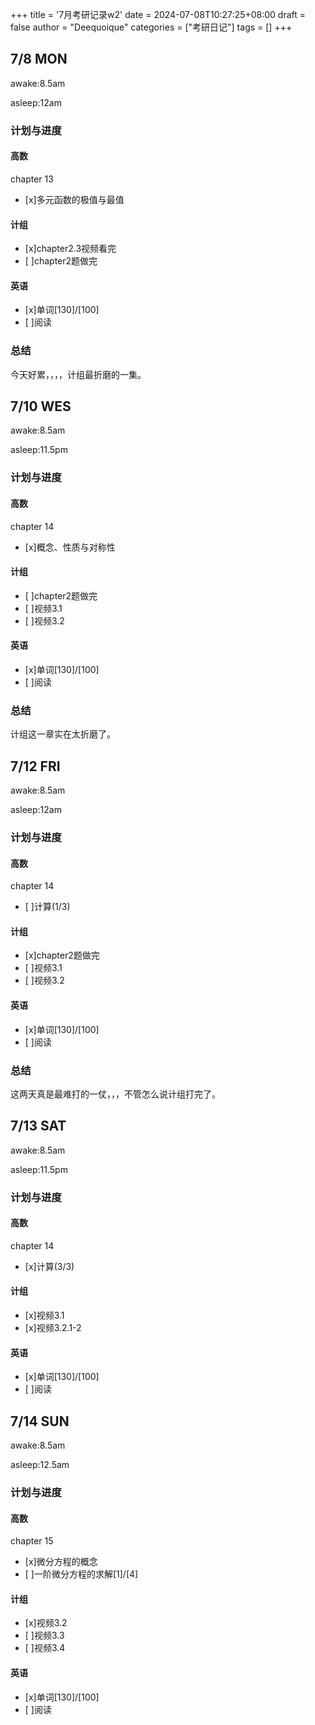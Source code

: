 +++
title = '7月考研记录w2'
date = 2024-07-08T10:27:25+08:00
draft = false
author = "Deequoique"
categories = ["考研日记"]
tags = []
+++
## 7/8 MON
awake:8.5am

asleep:12am
### 计划与进度
#### 高数
chapter 13
- [x]多元函数的极值与最值
#### 计组
- [x]chapter2.3视频看完
- [ ]chapter2题做完
#### 英语
- [x]单词[130]/[100] 
- [ ]阅读

### 总结
今天好累，，，，计组最折磨的一集。

## 7/10 WES
awake:8.5am

asleep:11.5pm
### 计划与进度
#### 高数
chapter 14
- [x]概念、性质与对称性
#### 计组
- [ ]chapter2题做完
- [ ]视频3.1
- [ ]视频3.2

#### 英语
- [x]单词[130]/[100] 
- [ ]阅读

### 总结
计组这一章实在太折磨了。

## 7/12 FRI
awake:8.5am

asleep:12am
### 计划与进度
#### 高数
chapter 14
- [ ]计算(1/3)
#### 计组
- [x]chapter2题做完
- [ ]视频3.1
- [ ]视频3.2

#### 英语
- [x]单词[130]/[100] 
- [ ]阅读
### 总结
这两天真是最难打的一仗，，，不管怎么说计组打完了。

## 7/13 SAT
awake:8.5am

asleep:11.5pm
### 计划与进度
#### 高数
chapter 14
- [x]计算(3/3)
#### 计组
- [x]视频3.1
- [x]视频3.2.1-2

#### 英语
- [x]单词[130]/[100] 
- [ ]阅读

## 7/14 SUN
awake:8.5am

asleep:12.5am
### 计划与进度
#### 高数
chapter 15
- [x]微分方程的概念
- [ ]一阶微分方程的求解[1]/[4]

#### 计组
- [x]视频3.2
- [ ]视频3.3
- [ ]视频3.4

#### 英语
- [x]单词[130]/[100] 
- [ ]阅读